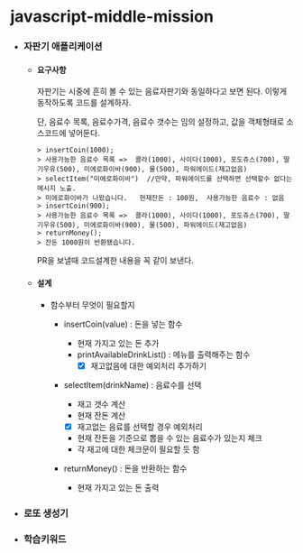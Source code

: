 # javascript-middle-mission
- ### 자판기 애플리케이션

  - #### 요구사항

    자판기는 시중에 흔히 볼 수 있는 음료자판기와 동일하다고 보면 된다. 이렇게 동작하도록 코드를 설계하자.

    단, 음료수 목록, 음료수가격, 음료수 갯수는 임의 설정하고, 값을 객체형태로 소스코드에 넣어둔다.

    ```
    > insertCoin(1000);
    > 사용가능한 음료수 목록 =>  콜라(1000), 사이다(1000), 포도쥬스(700), 딸기우유(500), 미에로화이바(900), 물(500), 파워에이드(재고없음)
    > selectItem("미에로화이바")  //만약, 파워에이드를 선택하면 선택할수 없다는 메시지 노출. 
    > 미에로화이바가 나왔습니다.   현재잔돈 : 100원,  사용가능한 음료수 : 없음
    > insertCoin(900);
    > 사용가능한 음료수 목록 =>  콜라(1000), 사이다(1000), 포도쥬스(700), 딸기우유(500), 미에로화이바(900), 물(500), 파워에이드(재고없음)
    > returnMoney();
    > 잔돈 1000원이 반환됐습니다.
    ```

    PR을 보낼때 코드설계한 내용을 꼭 같이 보낸다.

  - #### 설계

    - 함수부터 무엇이 필요할지

      - insertCoin(value) : 돈을 넣는 함수

        - 현재 가지고 있는 돈 추가
        - printAvailableDrinkList() : 메뉴를 출력해주는 함수
          - [x] 재고없음에 대한 예외처리 추가하기

      - selectItem(drinkName) : 음료수를 선택

        - 재고 갯수 계산
        - 현재 잔돈 계산

        - [x] 재고없는 음료를 선택할 경우 예외처리

        - 현재 잔돈을 기준으로 뽑을 수 있는 음료수가 있는지 체크
        - 각 재고에 대한 체크문이 필요할 듯 함

      - returnMoney() : 돈을 반환하는 함수

        - 현재 가지고 있는 돈 출력

- ### 로또 생성기

- ### 학습키워드